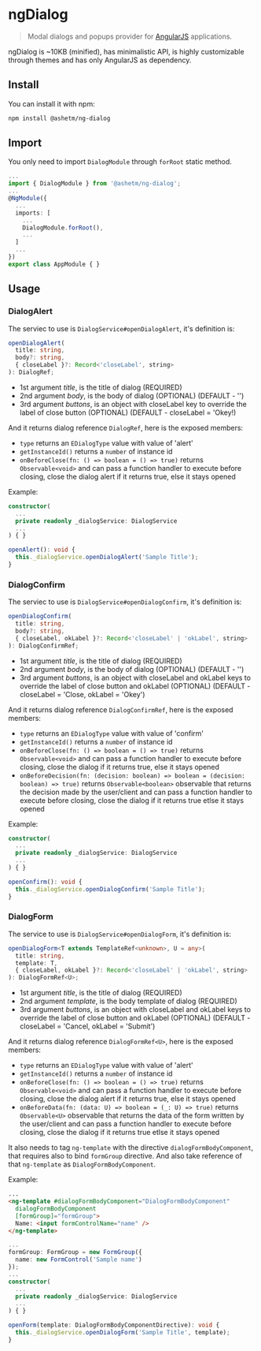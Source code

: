 <!-- ### LOOKING FOR MAINTAINER. PLEASE PING [@voronianski](https://twitter.com/voronianski)! -->
# ngDialog

<!-- [![build status](http://img.shields.io/travis/likeastore/ngDialog.svg)](https://travis-ci.org/likeastore/ngDialog) -->
<!-- [![npm version](http://badge.fury.io/js/ng-dialog.svg)](http://badge.fury.io/js/ng-dialog) -->
<!-- [![github tag](https://img.shields.io/github/tag/likeastore/ngDialog.svg)](https://github.com/likeastore/ngDialog/tags) -->
<!-- [![Download Count](https://img.shields.io/npm/dm/ng-dialog.svg)](http://www.npmjs.com/package/ng-dialog) -->
<!-- [![Code Climate](https://codeclimate.com/github/likeastore/ngDialog/badges/gpa.svg)](https://codeclimate.com/github/likeastore/ngDialog) -->

> Modal dialogs and popups provider for [AngularJS](http://angularjs.org/) applications.

ngDialog is ~10KB (minified), has minimalistic API, is highly customizable through themes and has only AngularJS as dependency.

<!-- ### [Demo](http://likeastore.github.io/ngDialog) -->

## Install

You can install it with npm:

```bash
npm install @ashetm/ng-dialog
```

## Import

You only need to import ``DialogModule`` through ``forRoot`` static method.

```ts
...
import { DialogModule } from '@ashetm/ng-dialog';
...
@NgModule({
  ...
  imports: [
    ...
    DialogModule.forRoot(), 
    ...
  ]
  ...
})
export class AppModule { }
```

## Usage

### DialogAlert

The serviec to use is ``DialogService#openDialogAlert``, it's definition is:

```d.ts
openDialogAlert(
  title: string, 
  body?: string, 
  { closeLabel }?: Record<'closeLabel', string>
): DialogRef;
```

- 1st argument *title*, is the title of dialog (REQUIRED)
- 2nd argument *body*, is the body of dialog (OPTIONAL) (DEFAULT - '')
- 3rd argument *buttons*, is an object with closeLabel key to override the label of close button (OPTIONAL) (DEFAULT - closeLabel = 'Okey!)

And it returns dialog reference ``DialogRef``, here is the exposed members:

- ``type`` returns an ``EDialogType`` value with value of 'alert'
- ``getInstanceId()`` returns a ``number`` of instance id
- ``onBeforeClose(fn: () => boolean = () => true)`` returns ``Observable<void>`` and can pass a function handler to execute before closing, close the dialog alert if it returns true, else it stays opened

Example:

```ts
constructor(
  ...
  private readonly _dialogService: DialogService
  ...
) { }

openAlert(): void {
  this._dialogService.openDialogAlert('Sample Title');
}
```

### DialogConfirm

The serviec to use is ``DialogService#openDialogConfirm``, it's definition is:

```d.ts
openDialogConfirm(
  title: string, 
  body?: string, 
  { closeLabel, okLabel }?: Record<'closeLabel' | 'okLabel', string>
): DialogConfirmRef;
```

- 1st argument *title*, is the title of dialog (REQUIRED)
- 2nd argument *body*, is the body of dialog (OPTIONAL) (DEFAULT - '')
- 3rd argument *buttons*, is an object with closeLabel and okLabel keys to override the label of close button and okLabel (OPTIONAL) (DEFAULT - closeLabel = 'Close, okLabel = 'Okey')

And it returns dialog reference ``DialogConfirmRef``, here is the exposed members:

- ``type`` returns an ``EDialogType`` value with value of 'confirm'
- ``getInstanceId()`` returns a ``number`` of instance id
- ``onBeforeClose(fn: () => boolean = () => true)`` returns ``Observable<void>`` and can pass a function handler to execute before closing, close the dialog if it returns true, else it stays opened
- ``onBeforeDecision(fn: (decision: boolean) => boolean = (decision: boolean) => true)`` returns ``Observable<boolean>`` observable that returns the decision made by the user/client and can pass a function handler to execute before closing, close the dialog if it returns true etlse it stays opened

Example:

```ts
constructor(
  ...
  private readonly _dialogService: DialogService
  ...
) { }

openConfirm(): void {
  this._dialogService.openDialogConfirm('Sample Title');
}
```

### DialogForm

The service to use is ``DialogService#openDialogForm``, it's definition is:

```d.ts
openDialogForm<T extends TemplateRef<unknown>, U = any>(
  title: string, 
  template: T, 
  { closeLabel, okLabel }?: Record<'closeLabel' | 'okLabel', string>
): DialogFormRef<U>;
```

- 1st argument *title*, is the title of dialog (REQUIRED)
- 2nd argument *template*, is the body template of dialog (REQUIRED)
- 3rd argument *buttons*, is an object with closeLabel and okLabel keys to override the label of close button and okLabel (OPTIONAL) (DEFAULT - closeLabel = 'Cancel, okLabel = 'Submit')

And it returns dialog reference ``DialogFormRef<U>``, here is the exposed members:

- ``type`` returns an ``EDialogType`` value with value of 'alert'
- ``getInstanceId()`` returns a ``number`` of instance id
- ``onBeforeClose(fn: () => boolean = () => true)`` returns ``Observable<void>`` and can pass a function handler to execute before closing, close the dialog alert if it returns true, else it stays opened
- ``onBeforeData(fn: (data: U) => boolean = (_: U) => true)`` returns ``Observable<U>`` observable that returns the data of the form written by the user/client and can pass a function handler to execute before closing, close the dialog if it returns true etlse it stays opened

It also needs to tag ``ng-template`` with the directive ``dialogFormBodyComponent``, that requires also to bind ``formGroup`` directive. And also take reference of that ``ng-template`` as ``DialogFormBodyComponent``.

Example:

```html
...
<ng-template #dialogFormBodyComponent="DialogFormBodyComponent" 
  dialogFormBodyComponent
  [formGroup]="formGroup">
  Name: <input formControlName="name" />
</ng-template>
```

```ts
...
formGroup: FormGroup = new FormGroup({
  name: new FormControl('Sample name')
});
...
constructor(
  ...
  private readonly _dialogService: DialogService
  ...
) { }

openForm(template: DialogFormBodyComponentDirective): void {
  this._dialogService.openDialogForm('Sample Title', template);
}
```
